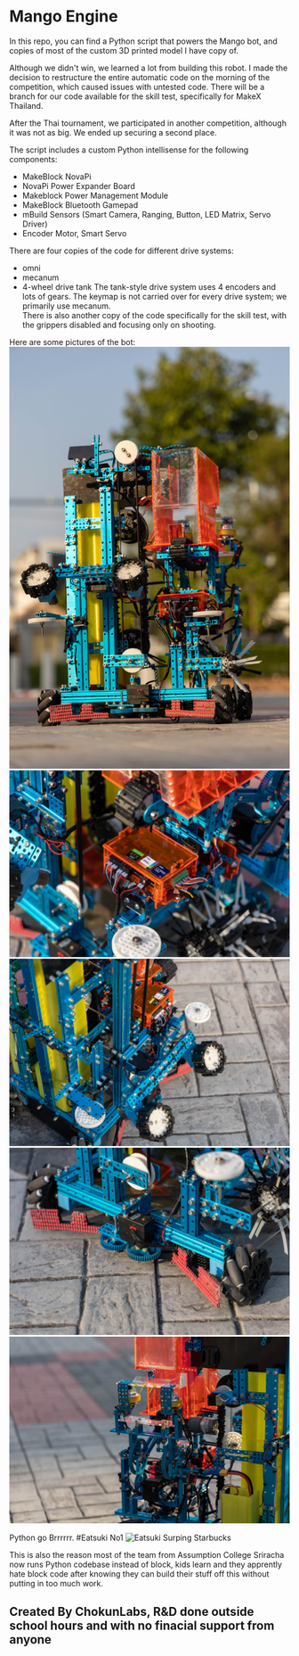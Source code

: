 # Mango Engine
In this repo, you can find a Python script that powers the Mango bot, and copies of most of the custom 3D printed model I have copy of.

Although we didn't win, we learned a lot from building this robot. I made the decision to restructure the entire automatic code on the morning of the competition, which caused issues with untested code. There will be a branch for our code available for the skill test, specifically for MakeX Thailand.

After the Thai tournament, we participated in another competition, although it was not as big. We ended up securing a second place.

The script includes a custom Python intellisense for the following components:
- MakeBlock NovaPi
- NovaPi Power Expander Board
- Makeblock Power Management Module
- MakeBlock Bluetooth Gamepad
- mBuild Sensors (Smart Camera, Ranging, Button, LED Matrix, Servo Driver)
- Encoder Motor, Smart Servo

There are four copies of the code for different drive systems: 
- omni
- mecanum 
- 4-wheel drive tank
The tank-style drive system uses 4 encoders and lots of gears. The keymap is not carried over for every drive system; we primarily use mecanum.  
There is also another copy of the code specifically for the skill test, with the grippers disabled and focusing only on shooting.

Here are some pictures of the bot:
![Overall](https://github.com/ChokunPlayZ/MakeX-2023-Mango-Sticky-Rice/blob/main/assets/IMG_5876.jpg?raw=true "")
![Electronics](https://github.com/ChokunPlayZ/MakeX-2023-Mango-Sticky-Rice/blob/main/assets/IMG_5882.jpg?raw=true "")
![Main Gripper](https://github.com/ChokunPlayZ/MakeX-2023-Mango-Sticky-Rice/blob/main/assets/IMG_5896.jpg?raw=true "")
![Secondary Gripper](https://github.com/ChokunPlayZ/MakeX-2023-Mango-Sticky-Rice/blob/main/assets/IMG_5883.jpg?raw=true "")
![Shooter](https://github.com/ChokunPlayZ/MakeX-2023-Mango-Sticky-Rice/blob/main/assets/IMG_5892.jpg?raw=true "")

Python go Brrrrrr. #Eatsuki No1
![Eatsuki Surping Starbucks](https://github.com/ChokunPlayZ/MakeX-2023-Mango-on-Sticky-Rice/blob/main/assets/1025769196648411206.png?raw=true "")

This is also the reason most of the team from Assumption College Sriracha now runs Python codebase instead of block, kids learn and they apprently hate block code after knowing they can build their stuff off this without putting in too much work.

## Created By ChokunLabs, R&D done outside school hours and with no finacial support from anyone